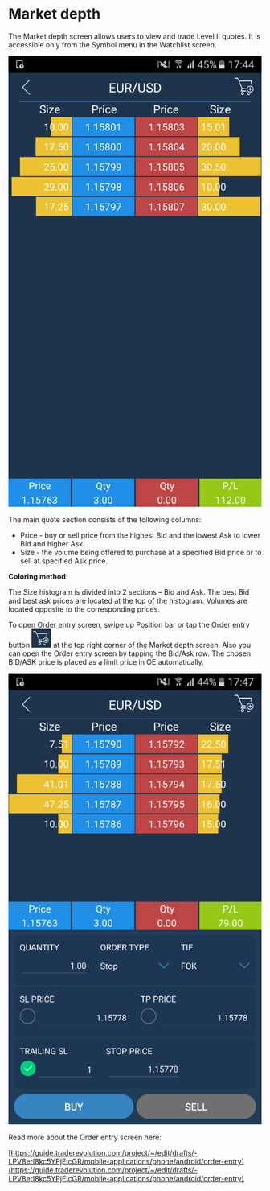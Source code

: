 # Market depth

The Market depth screen allows users to view and trade Level II quotes. It is accessible only from the Symbol menu in the Watchlist screen.

![](../../../.gitbook/assets/1%20%2820%29.png)


The main quote section consists of the following columns:

* Price - buy or sell price from the highest Bid and the lowest Ask to lower Bid and higher Ask.
* Size - the volume being offered to purchase at a specified Bid price or to sell at specified Ask price.

**Coloring method:**

The Size histogram is divided into 2 sections – Bid and Ask. The best Bid and best ask prices are located at the top of the histogram. Volumes are located opposite to the corresponding prices.

To open Order entry screen, swipe up Position bar or tap the Order entry button ![](../../../.gitbook/assets/2%20%2814%29.png)
at the top right corner of the Market depth screen. Also you can open the Order entry screen by tapping the Bid/Ask row. The chosen BID/ASK price is placed as a limit price in OE automatically.

![](../../../.gitbook/assets/3%20%286%29.png)

Read more about the Order entry screen here:

[https://guide.traderevolution.com/project/~/edit/drafts/-LPV8erl8kc5YPjEIcGR/mobile-applications/phone/android/order-entry](https://guide.traderevolution.com/project/~/edit/drafts/-LPV8erl8kc5YPjEIcGR/mobile-applications/phone/android/order-entry)

